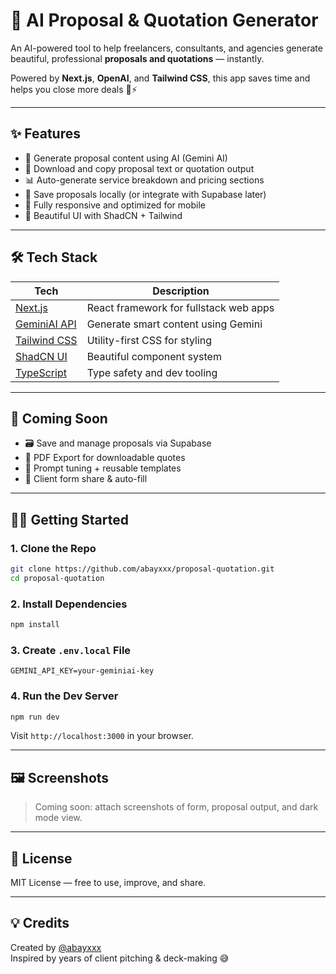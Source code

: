 # 📄 AI Proposal & Quotation Generator

An AI-powered tool to help freelancers, consultants, and agencies generate beautiful, professional **proposals and quotations** — instantly.

Powered by **Next.js**, **OpenAI**, and **Tailwind CSS**, this app saves time and helps you close more deals 💼⚡

---

## ✨ Features

- 🧠 Generate proposal content using AI (Gemini AI)
- 📑 Download and copy proposal text or quotation output
- 📊 Auto-generate service breakdown and pricing sections
- 💾 Save proposals locally (or integrate with Supabase later)
- 📱 Fully responsive and optimized for mobile
- 🎨 Beautiful UI with ShadCN + Tailwind

---

## 🛠️ Tech Stack

| Tech                                          | Description                            |
| --------------------------------------------- | -------------------------------------- |
| [Next.js](https://nextjs.org)                 | React framework for fullstack web apps |
| [GeminiAI API](https://platform.openai.com)   | Generate smart content using Gemini    |
| [Tailwind CSS](https://tailwindcss.com)       | Utility-first CSS for styling          |
| [ShadCN UI](https://ui.shadcn.com)            | Beautiful component system             |
| [TypeScript](https://www.typescriptlang.org/) | Type safety and dev tooling            |

---

## 🧪 Coming Soon

- 🗃️ Save and manage proposals via Supabase
- 🧾 PDF Export for downloadable quotes
- 🧠 Prompt tuning + reusable templates
- 💬 Client form share & auto-fill

---

## 🧑‍💻 Getting Started

### 1. Clone the Repo

```bash
git clone https://github.com/abayxxx/proposal-quotation.git
cd proposal-quotation
```

### 2. Install Dependencies

```bash
npm install
```

### 3. Create `.env.local` File

```env
GEMINI_API_KEY=your-geminiai-key
```

### 4. Run the Dev Server

```bash
npm run dev
```

Visit `http://localhost:3000` in your browser.

---

## 🖼️ Screenshots

> Coming soon: attach screenshots of form, proposal output, and dark mode view.

---

## 📄 License

MIT License — free to use, improve, and share.

---

## 💡 Credits

Created by [@abayxxx](https://github.com/abayxxx)  
Inspired by years of client pitching & deck-making 😅
